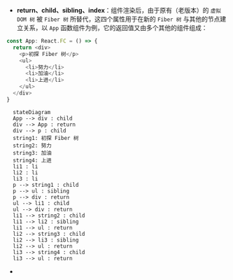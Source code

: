 - **return、child、sibling、index**：组件渲染后，由于原有（老版本）的 `虚拟 DOM 树` 被 `Fiber 树` 所替代，这四个属性用于在新的 `Fiber 树` 与其他的节点建立关系，以 `App` 函数组件为例，它的返回值又由多个其他的组件组成：
``` TypeScript
const App: React.FC = () => {
  return <div>
    <p>初探 Fiber 树</p>
    <ul>
      <li>努力</li>
      <li>加油</li>
      <li>上进</li>
    </ul>
  </div>
}
```
``` mermaid
  stateDiagram
  App --> div : child
  div --> App : return
  div --> p : child
  string1: 初探 Fiber 树
  string2: 努力
  string3: 加油
  string4: 上进
  li1 : li
  li2 : li
  li3 : li
  p --> string1 : child
  p --> ul : sibling
  p --> div : return
  ul --> li1 : child
  ul --> div : return
  li1 --> string2 : child
  li1 --> li2 : sibling
  li1 --> ul : return
  li2 --> string3 : child
  li2 --> li3 : sibling
  li2 --> ul : return
  li3 --> string4 : child
  li3 --> ul : return
```
- 
